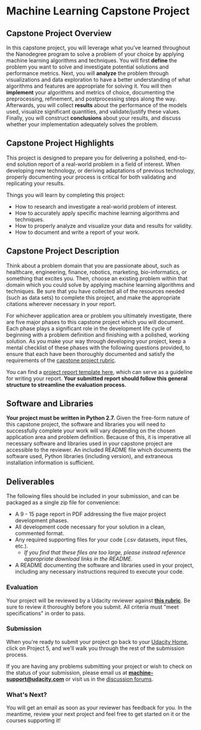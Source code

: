 # Machine Learning Capstone Project
## Capstone Project Overview
In this capstone project, you will leverage what you’ve learned throughout the Nanodegree program to solve a problem of your choice by applying machine learning algorithms and techniques. You will first **define** the problem you want to solve and investigate potential solutions and performance metrics. Next, you will **analyze** the problem through visualizations and data exploration to have a better understanding of what algorithms and features are appropriate for solving it. You will then **implement** your algorithms and metrics of choice, documenting the preprocessing, refinement, and postprocessing steps along the way. Afterwards, you will collect **results** about the performance of the models used, visualize significant quantities, and validate/justify these values. Finally, you will construct **conclusions** about your results, and discuss whether your implementation adequately solves the problem.

## Capstone Project Highlights
This project is designed to prepare you for delivering a polished, end-to-end solution report of a real-world problem in a field of interest. When developing new technology, or deriving adaptations of previous technology, properly documenting your process is critical for both validating and replicating your results.  

Things you will learn by completing this project:

- How to research and investigate a real-world problem of interest.
- How to accurately apply specific machine learning algorithms and techniques.
- How to properly analyze and visualize your data and results for validity.
- How to document and write a report of your work.

## Capstone Project Description
Think about a problem domain that you are passionate about, such as healthcare, engineering, finance, robotics, marketing, bio-informatics, or something that excites you. Then, choose an existing problem within that domain which you could solve by applying machine learning algorithms and techniques. Be sure that you have collected all of the resources needed (such as data sets) to complete this project, and make the appropriate citations wherever necessary in your report.

For whichever application area or problem you ultimately investigate, there are five major phases to this capstone project which you will document. Each phase plays a significant role in the development life cycle of beginning with a problem definition and finishing with a polished, working solution. As you make your way through developing your project, keep a mental checklist of these phases with the following questions provided, to ensure that each have been thoroughly documented and satisfy the requirements of the [capstone project rubric](https://docs.google.com/document/d/1Z2y5Kg4l6xKG_QRRukFYipDUqQc5gt9t6d1EBrE632U/pub?embedded=true).  

You can find a [project report template here](https://docs.google.com/document/d/1B-vEOscvfqctGEMHTFDS9Nw7aqcE2iuwPRfp0jK8nf4/pub?embedded=true), which can serve as a guideline for writing your report. **Your submitted report should follow this general structure to streamline the evaluation process.**

## Software and Libraries
**Your project must be written in Python 2.7.** Given the free-form nature of this capstone project, the software and libraries you will need to successfully complete your work will vary depending on the chosen application area and problem definition. Because of this, it is imperative all necessary software and libraries used in your capstone project are accessible to the reviewer. An included README file which documents the software used, Python libraries (including version), and extraneous installation information is sufficient.

## Deliverables
The following files should be included in your submission, and can be packaged as a single zip file for convenience:
- A 9 - 15 page report in PDF addressing the five major project development phases.
- All development code necessary for your solution in a clean, commented format.
- Any required supporting files for your code (.csv datasets, input files, etc.). 
   - *If you find that these files are too large, please instead reference appropriate download links in the README.*
- A README documenting the software and libraries used in your project, including any necessary instructions required to execute your code.

### Evaluation

Your project will be reviewed by a Udacity reviewer against **<a href="https://docs.google.com/document/d/1Wxa-kLCKFkUEJBTWLFTvVbuwq2j5mj7TCYnxmFXiEQg/pub?embedded=true">this rubric</a>**. Be sure to review it thoroughly before you submit. All criteria must "meet specifications" in order to pass.

### Submission
When you're ready to submit your project go back to your <a href="https://www.udacity.com/me" target="_blank">Udacity Home</a>, click on Project 5, and we'll walk you through the rest of the submission process.

If you are having any problems submitting your project or wish to check on the status of your submission, please email us at **machine-support@udacity.com** or visit us in the <a href="http://discussions.udacity.com" target="_blank">discussion forums</a>.

### What's Next?
You will get an email as soon as your reviewer has feedback for you. In the meantime, review your next project and feel free to get started on it or the courses supporting it!
